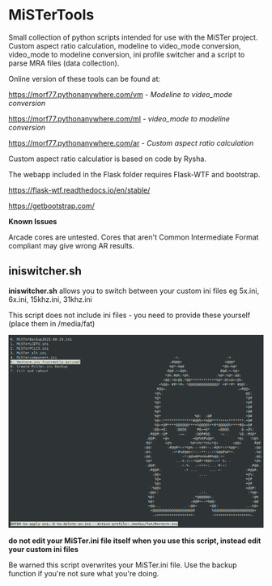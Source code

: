 # MiSTerTools
Small collection of python scripts intended for use with the MiSTer project.  Custom aspect ratio calculation, modeline to video_mode conversion, video_mode to modeline conversion, ini profile switcher and a script to parse MRA files (data collection).

Online version of these tools can be found at:

https://morf77.pythonanywhere.com/vm - *Modeline to video_mode conversion*<br>

https://morf77.pythonanywhere.com/ml - *video_mode to modeline conversion*<br>

https://morf77.pythonanywhere.com/ar - *Custom aspect ratio calculation*

Custom aspect ratio calculatior is based on code by Rysha.

The webapp included in the Flask folder requires Flask-WTF and bootstrap.

https://flask-wtf.readthedocs.io/en/stable/

https://getbootstrap.com/

**Known Issues** 

Arcade cores are untested.  Cores that aren't Common Intermediate Format compliant may give wrong AR results.

## iniswitcher.sh


**iniswitcher.sh** allows you to switch between your custom ini files eg 5x.ini, 6x.ini, 15khz.ini, 31khz.ini

This script does not include ini files - you need to provide these yourself (place them in /media/fat)

![alt text](https://github.com/morfeus77/MiSTerTools/blob/main/iniswitcher.png?raw=true)

**do not edit your MiSTer.ini file itself when you use this script, instead edit your custom ini files**

Be warned this script overwrites your MiSTer.ini file.  Use the backup function if you're not sure what you're doing.
